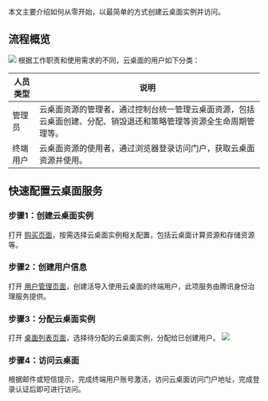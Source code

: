 本文主要介绍如何从零开始，以最简单的方式创建云桌面实例并访问。
## 流程概览
![](https://main.qcloudimg.com/raw/192c358da8f2adb678b18729383a2af7.png)
根据工作职责和使用需求的不同，云桌面的用户如下分类：

| 人员类型    | 说明        |   
| ----------------- | --------------- |
|管理员 |云桌面资源的管理者，通过控制台统一管理云桌面资源，包括云桌面创建、分配、销毁退还和策略管理等资源全生命周期管理等。 | 
| 终端用户 | 云桌面资源的使用者，通过浏览器登录访问门户，获取云桌面资源并使用。| 

## 快速配置云桌面服务
### 步骤1：创建云桌面实例
打开 [购买页面](链接跳转)，按需选择云桌面实例相关配置，包括云桌面计算资源和存储资源等。

### 步骤2：创建用户信息
打开 [用户管理页面](链接跳转)，创建活导入使用云桌面的终端用户，此项服务由腾讯身份治理服务提供。

### 步骤3：分配云桌面实例
打开 [桌面列表页面](链接跳转)，选择待分配的云桌面实例，分配给已创建用户。
![](https://main.qcloudimg.com/raw/cfeb0943b7702bf7c037faf3a29285d4.png)

### 步骤4：访问云桌面
根据邮件或短信提示，完成终端用户账号激活，访问云桌面访问门户地址，完成登录认证后即可进行访问。
